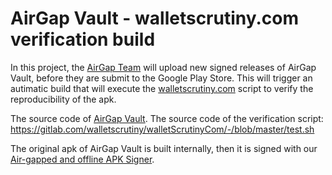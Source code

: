 # AirGap Vault - walletscrutiny.com verification build

In this project, the [AirGap Team](https://airgap.it/) will upload new signed releases of AirGap Vault, before they are submit to the Google Play Store. This will trigger an autimatic build that will execute the [walletscrutiny.com](Walletscrutiny.com) script to verify the reproducibility of the apk. 

The source code of [AirGap Vault](https://github.com/airgap-it/airgap-vault).
The source code of the verification script: https://gitlab.com/walletscrutiny/walletScrutinyCom/-/blob/master/test.sh

The original apk of AirGap Vault is built internally, then it is signed with our [Air-gapped and offline APK Signer](https://github.com/airgap-it/airgap-raspberry-apk-signer).
